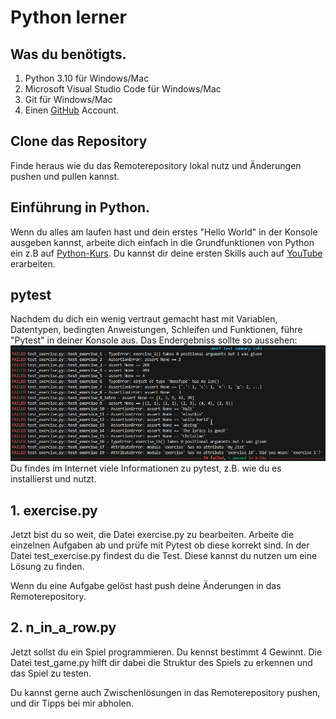 # Python lerner

## Was du benötigts.

1. Python 3.10 für Windows/Mac
2. Microsoft Visual Studio Code für Windows/Mac
3. Git für Windows/Mac
4. Einen [GitHub](https://github.com) Account.

## Clone das Repository
Finde heraus wie du das Remoterepository lokal nutz und Änderungen pushen und pullen kannst.

## Einführung in Python.
Wenn du alles am laufen hast und dein erstes "Hello World" in der Konsole ausgeben kannst, arbeite dich einfach in die Grundfunktionen von Python ein z.B auf [Python-Kurs](https://www.python-kurs.eu/). Du kannst dir deine ersten Skills auch auf [YouTube](https://www.youtube.com/watch?v=DiidEp6DqCo&list=PLNmsVeXQZj7q0ao69AIogD94oBgp3E9Zs) erarbeiten.

## pytest
Nachdem du dich ein wenig vertraut gemacht hast mit Variablen, Datentypen, bedingten Anweistungen, Schleifen und Funktionen, führe "Pytest" in deiner Konsole aus. Das Endergebniss sollte so aussehen:
![Pytest](/assets/Pytest.png)
Du findes im Internet viele Informationen zu pytest, z.B. wie du es installierst und nutzt.

## 1. exercise.py
Jetzt bist du so weit, die Datei exercise.py zu bearbeiten. Arbeite die einzelnen Aufgaben ab und prüfe mit Pytest ob diese korrekt sind. In der Datei test_exercise.py findest du die Test. Diese kannst du nutzen um eine Lösung zu finden. 

Wenn du eine Aufgabe gelöst hast push deine Änderungen in das Remoterepository.

## 2. n_in_a_row.py
Jetzt sollst du ein Spiel programmieren. Du kennst bestimmt 4 Gewinnt. Die Datei test_game.py hilft dir dabei die Struktur des Spiels zu erkennen und das Spiel zu testen. 

Du kannst gerne auch Zwischenlösungen in das Remoterepository pushen, und dir Tipps bei mir abholen.
